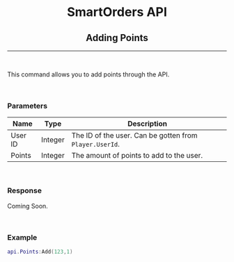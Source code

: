 <div align="center">

# **SmartOrders API**
## **Adding Points**
---
</div>

<br>

This command allows you to add points through the API.

<br>

### **Parameters**

| Name | Type | Description |
| ----------- | ----------- | ------- |
| User ID | Integer | The ID of the user. Can be gotten from `Player.UserId`.
| Points | Integer | The amount of points to add to the user.

<br>

### **Response**

Coming Soon.

<br>

### **Example**

```lua
api.Points:Add(123,1)
```